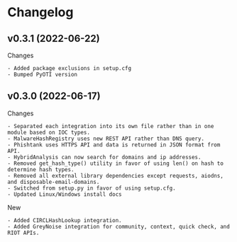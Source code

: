 Changelog
=========

v0.3.1 (2022-06-22)
-------------------

Changes
~~~~~~~
- Added package exclusions in setup.cfg
- Bumped PyOTI version
~~~~~~~

v0.3.0 (2022-06-17)
-------------------

Changes
~~~~~~~
- Separated each integration into its own file rather than in one module based on IOC types.
- MalwareHashRegistry uses new REST API rather than DNS query.
- Phishtank uses HTTPS API and data is returned in JSON format from API.
- HybridAnalysis can now search for domains and ip addresses.
- Removed get_hash_type() utility in favor of using len() on hash to determine hash types.
- Removed all external library dependencies except requests, aiodns, and disposable-email-domains.
- Switched from setup.py in favor of using setup.cfg.
- Updated Linux/Windows install docs
~~~~~~~

New
~~~
- Added CIRCLHashLookup integration.
- Added GreyNoise integration for community, context, quick check, and RIOT APIs.
~~~